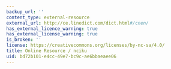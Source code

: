 ```yaml
---
backup_url: ''
content_type: external-resource
external_url: http://ce.linedict.com/dict.html#/cnen/
has_external_licence_warning: true
has_external_license_warning: true
is_broken: ''
license: https://creativecommons.org/licenses/by-nc-sa/4.0/
title: Online Resource / nciku
uid: bd72b101-e4cc-49e7-bc9c-ae6bbaeaee06
---
```

